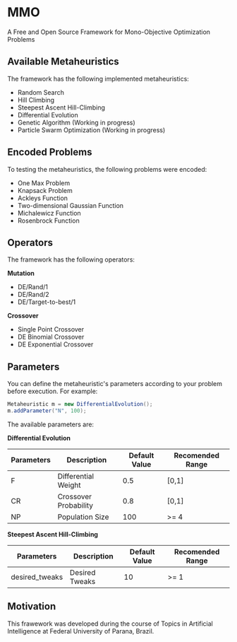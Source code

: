 # MMO

A Free and Open Source Framework for Mono-Objective Optimization Problems

Available Metaheuristics
---
The framework has the following implemented metaheuristics:

- Random Search
- Hill Climbing
- Steepest Ascent Hill-Climbing
- Differential Evolution
- Genetic Algorithm (Working in progress)
- Particle Swarm Optimization (Working in progress)

Encoded Problems
---
To testing the metaheuristics, the following problems were encoded:

- One Max Problem
- Knapsack Problem
- Ackleys Function
- Two-dimensional Gaussian Function
- Michalewicz Function
- Rosenbrock Function

Operators
--
The framework has the following operators:

**Mutation**
- DE/Rand/1
- DE/Rand/2
- DE/Target-to-best/1

**Crossover**
- Single Point Crossover
- DE Binomial Crossover
- DE Exponential Crossover

Parameters 
---
You can define the metaheuristic's parameters according to your problem before execution. For example:

```Java
Metaheuristic m = new DifferentialEvolution();
m.addParameter("N", 100);
```

The available parameters are:

**Differential Evolution**

| Parameters   | Description           | Default Value | Recomended Range |
|--------------|-----------------------|---------------|------------------|
| F            | Differential Weight   | 0.5           | [0,1]            |
| CR           | Crossover Probability | 0.8           | [0,1]            |
| NP           | Population Size       | 100           | >= 4             |

**Steepest Ascent Hill-Climbing**

| Parameters     | Description           | Default Value | Recomended Range |
|----------------|-----------------------|---------------|------------------|
| desired_tweaks | Desired Tweaks        | 10            | >= 1             |

Motivation
---
This frawework was developed during the course of Topics in Artificial Intelligence at Federal University of Parana, Brazil.



